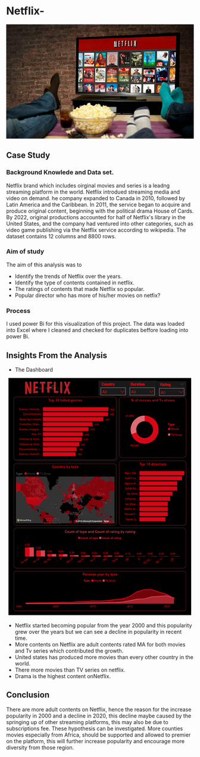 # Netflix-
![alt txt](https://github.com/Juliet-N/Netflix-/blob/main/netflix1.jpg)

## Case Study


### Background Knowlede and Data set.
Netflix brand which includes oirginal movies and series is a leadng streaming platform in the world. Netflix introdued streaming media and video on demand. he company expanded to Canada in 2010, followed by Latin America and the Caribbean. In 2011, the service began to acquire and produce original content, beginning with the political drama House of Cards. By 2022, original productions accounted for half of Netflix's library in the United States, and the company had ventured into other categories, such as video game publishing via the Netflix service according to wikipedia. The dataset contains 12 columns and 8800 rows. 

### Aim of study

The aim of this analysis was to 
- Identify the trends of  Netflix over the years. 
- Identify the type of contents contained in netflix. 
- The ratings of contents that made Netflix so popular.
- Popular director who has more of his/her movies on netfix? 

### Process

I used power Bi for this visualization of this project. The data was loaded into Excel where I cleaned and checked for duplicates beffore loading into power Bi.

## Insights From the Analysis
- The Dashboard

<p align="center">
   <img src="https://github.com/Juliet-N/Netflix-/blob/main/Netflix.png">
</center>

- Netflix started becoming popular from the year 2000 and this popularity grew over the years but we can see a decline in popularity in recent time.
- More contents on Netflix are  adult contents rated MA for both movies and Tv series which contributed the growth.
- United states has produced more movies than every other country in the world.
- There more movies than TV series on netflix.
- Drama is the highest content onNetflix.

## Conclusion

There are more adult contents on Netflix, hence the reason for the increase popularity in 2000 and a decline in 2020, this decline maybe caused by the springing up of other streaming platforms, this may also be due to  subscriptions fee. These hypothesis can be investigated. More counties movies especially from Africa, should be supported and allowed to premier on the platform, this will further increase popularity and encourage more diversity from those region.



